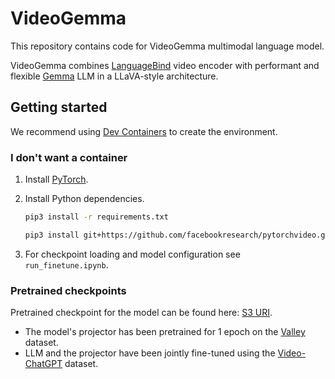 # VideoGemma

This repository contains code for VideoGemma multimodal language model.

VideoGemma combines [LanguageBind](https://github.com/PKU-YuanGroup/LanguageBind) video encoder with performant and flexible [Gemma](https://huggingface.co/google/gemma-2b-it) LLM in a LLaVA-style architecture.

## Getting started

We recommend using [Dev Containers](https://code.visualstudio.com/docs/devcontainers/containers) to create the environment.

### I don't want a container

1. Install [PyTorch](https://pytorch.org).

2. Install Python dependencies.

    ```bash
    pip3 install -r requirements.txt
    ```

    ```bash
    pip3 install git+https://github.com/facebookresearch/pytorchvideo.git@28fe037d212663c6a24f373b94cc5d478c8c1a1d
    ```

3. For checkpoint loading and model configuration see `run_finetune.ipynb`.

### Pretrained checkpoints

Pretrained checkpoint for the model can be found here: [S3 URI](s3://facepunk-ml/models/llava_gemma_v1_finetune/).

- The model's projector has been pretrained for 1 epoch on the [Valley](https://github.com/RupertLuo/Valley) dataset.
- LLM and the projector have been jointly fine-tuned using the [Video-ChatGPT](https://github.com/mbzuai-oryx/Video-ChatGPT/blob/main/docs/train_video_chatgpt.md) dataset.

